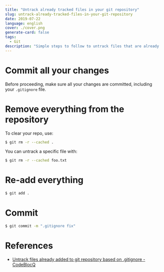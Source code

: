 ```yaml
---
title: "Untrack already tracked files in your git repository"
slug: untrack-already-tracked-files-in-your-git-repository
date: 2019-07-22
language: english
cover: ./cover.png
generate-card: false
tags:
  - Git
description: "Simple steps to follow to untrack files that are already committed to your remote git repository."
---
```

# Commit all your changes
Before proceeding, make sure all your changes are committed, including your `.gitignore` file.

# Remove everything from the repository

To clear your repo, use:

```bash
$ git rm -r --cached .
```

You can untrack a specific file with:

```bash
$ git rm -r --cached foo.txt 
```

#  Re-add everything

```bash
$ git add .
```

# Commit

```bash
$ git commit -m ".gitignore fix"
```

# References
- [Untrack files already added to git repository based on .gitignore - CodeBlocQ](http://www.codeblocq.com/2016/01/Untrack-files-already-added-to-git-repository-based-on-gitignore/)
